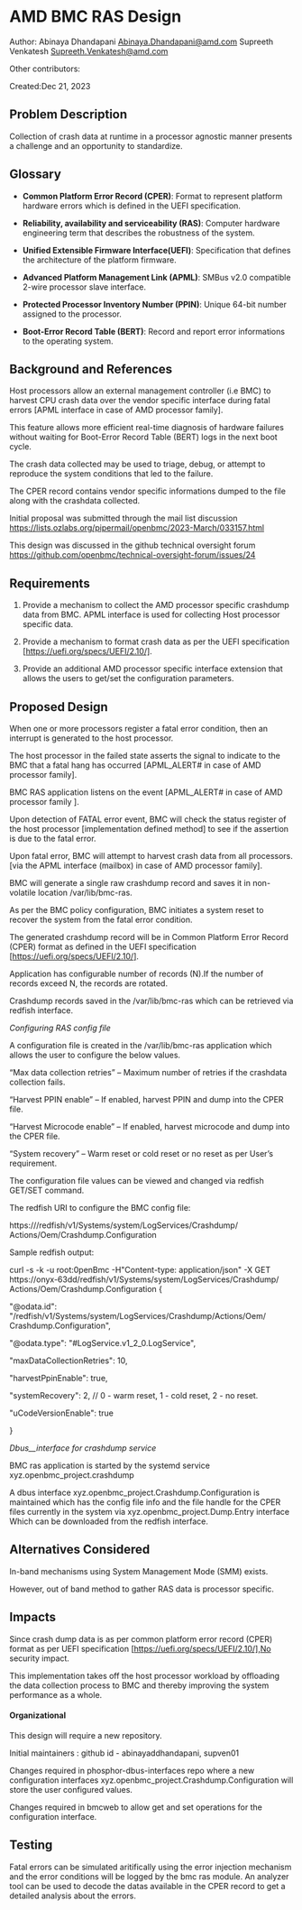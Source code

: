 # AMD BMC RAS Design

Author: Abinaya Dhandapani Abinaya.Dhandapani@amd.com
		Supreeth Venkatesh Supreeth.Venkatesh@amd.com

Other contributors:

Created:Dec 21, 2023

## Problem Description

Collection of crash data at runtime in a processor agnostic manner presents 
a challenge and an opportunity to standardize.

## Glossary

- **Common Platform Error Record (CPER)**: Format to represent platform 
  hardware errors which is defined in the UEFI specification.
  
- **Reliability, availability and serviceability (RAS)**: Computer hardware
  engineering term that describes the robustness of the system.
 
- **Unified Extensible Firmware Interface(UEFI)**: Specification that defines
  the architecture of the platform firmware.

- **Advanced Platform Management Link (APML)**: SMBus v2.0 compatible 2-wire
  processor slave interface.

- **Protected Processor Inventory Number (PPIN)**: Unique  64-bit number
  assigned to the processor.
 
- **Boot-Error Record Table (BERT)**: Record and report error informations to
  the operating system.

## Background and References

Host processors allow an external management controller (i.e BMC) to harvest
CPU crash data over the vendor specific interface during fatal errors
[APML interface in case of AMD processor family].

This feature allows more efficient real-time diagnosis of hardware failures
without waiting for Boot-Error Record Table (BERT) logs in the next boot cycle.

The crash data collected may be used to triage, debug, or attempt to reproduce
the system conditions that led to the failure.

The CPER record contains vendor specific informations dumped to the file along
with the crashdata collected.

Initial proposal was submitted through the mail list discussion
https://lists.ozlabs.org/pipermail/openbmc/2023-March/033157.html

This design was discussed in the github technical oversight forum
https://github.com/openbmc/technical-oversight-forum/issues/24

## Requirements

 1. Provide a mechanism to collect the AMD processor specific crashdump
    data from BMC. APML interface is used for collecting Host processor
	specific data.
	
 2. Provide a mechanism to format crash data as per the UEFI specification
    [https://uefi.org/specs/UEFI/2.10/].

 3. Provide an additional AMD processor specific interface extension that
    allows the users to get/set the configuration parameters.

## Proposed Design

When one or more processors register a fatal error condition, then an
interrupt is generated to the host processor.

The host processor in the failed state asserts the signal to indicate
to the BMC that a fatal hang has occurred [APML_ALERT# in case of
AMD processor family].

BMC RAS application listens on the event [APML_ALERT# in case of
AMD processor family ].

Upon detection of FATAL error event, BMC will check the status register
of the host processor [implementation defined method] to see if the 
assertion is due to the fatal error.

Upon fatal error, BMC will attempt to harvest crash data from all processors.
[via the APML interface (mailbox) in case of AMD processor family].

BMC will generate a single raw crashdump record and saves it in non-volatile
location /var/lib/bmc-ras.

As per the BMC policy configuration, BMC initiates a system reset to recover
the system from the fatal error condition.

The generated crashdump record will be in Common Platform Error Record (CPER)
format as defined in the UEFI specification [https://uefi.org/specs/UEFI/2.10/].

Application has configurable number of records (N).If the number of records 
exceed N, the records are rotated.

Crashdump records saved in the /var/lib/bmc-ras which can be retrieved
via redfish interface.

_Configuring RAS config file_

A configuration file is created in the /var/lib/bmc-ras application which
allows the user to configure the below values.

“Max data collection retries” – Maximum number of retries if the crashdata
                                collection fails.

“Harvest PPIN enable” – If enabled, harvest PPIN and dump into the CPER file.

“Harvest Microcode enable” – If enabled, harvest microcode and dump
                             into the CPER file.

“System recovery” – Warm reset or cold reset or no reset as per
                    User’s requirement.

The configuration file values can be viewed and changed via
redfish GET/SET command.

The redfish URI to configure the BMC config file:

https://<BMC-IP>/redfish/v1/Systems/system/LogServices/Crashdump/
Actions/Oem/Crashdump.Configuration

Sample redfish output:

curl -s -k -u root:0penBmc -H"Content-type: application/json" -X GET 
https://onyx-63dd/redfish/v1/Systems/system/LogServices/Crashdump/
Actions/Oem/Crashdump.Configuration
{

   "@odata.id": "/redfish/v1/Systems/system/LogServices/Crashdump/Actions/Oem/
                 Crashdump.Configuration",

   "@odata.type": "#LogService.v1_2_0.LogService",

   "maxDataCollectionRetries": 10,

   "harvestPpinEnable": true,

   "systemRecovery": 2, // 0 - warm reset, 1 - cold reset, 2 - no reset. 

   "uCodeVersionEnable": true

}

_Dbus__interface for crashdump service_

BMC ras application is started by the systemd service 
xyz.openbmc_project.crashdump 

A dbus interface xyz.openbmc_project.Crashdump.Configuration is maintained
which has the config file info and the file handle for the CPER files
currently in the system via xyz.openbmc_project.Dump.Entry interface Which
can be downloaded from the redfish interface.

## Alternatives Considered

In-band mechanisms using System Management Mode (SMM) exists.

However, out of band method to gather RAS data is processor specific.

## Impacts

Since crash dump data is as per common platform error record (CPER) format as
per UEFI specification [https://uefi.org/specs/UEFI/2.10/],No security impact.

This implementation takes off the host processor workload by offloading the 
data collection process to BMC and thereby improving the system performance
as a whole.

#### Organizational

This design will require a new repository. 

Initial maintainers : github id - abinayaddhandapani, supven01

Changes required in phosphor-dbus-interfaces repo where a new configuration
interfaces xyz.openbmc_project.Crashdump.Configuration will store the user
configured values.

Changes required in bmcweb to allow get and set operations for the 
configuration interface.

## Testing

Fatal errors can be simulated aritifically using the error injection mechanism
and the error conditions will be logged by the bmc ras module. An analyzer 
tool can be used to decode the datas available in the CPER record to get a
detailed analysis about the errors.

[1]: https://lists.ozlabs.org/pipermail/openbmc/2023-March/033157.html
[2]: https://github.com/openbmc/technical-oversight-forum/issues/24
[3]: https://uefi.org/specs/UEFI/2.10/
